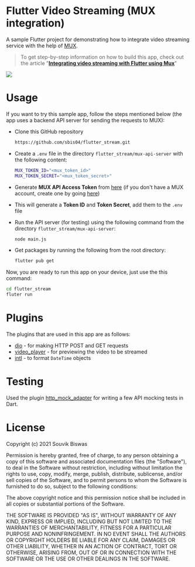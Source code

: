 # Flutter Video Streaming (MUX integration)

A sample Flutter project for demonstrating how to integrate video streaming service with the help of [MUX](https://mux.com).

> To get step-by-step information on how to build this app, check out the article "[**Integrating video streaming with Flutter using Mux**](https://medium.com/flutter-community/integrating-video-streaming-with-flutter-using-mux-5ba707cca847)"

![](https://github.com/sbis04/flutter_stream/raw/master/screenshots/fluter_mux_cover.png)

# Usage

If you want to try this sample app, follow the steps mentioned below (the app uses a backend API server for sending the requests to MUX):

* Clone this GitHub repository
  
  ```bash
  https://github.com/sbis04/flutter_stream.git
  ```

* Create a `.env` file in the directory `flutter_stream/mux-api-server` with the following content:
  
  ```bash
  MUX_TOKEN_ID="<mux_token_id>"
  MUX_TOKEN_SECRET="<mux_token_secret>"
  ```

* Generate **MUX API Access Token** from [here](https://dashboard.mux.com/settings/access-tokens) (if you don't have a MUX account, create one by going [here](https://dashboard.mux.com/signup))

* This will generate a **Token ID** and **Token Secret**, add them to the `.env` file



* Run the API server (for testing) using the following command from the directory `flutter_stream/mux-api-server`:
  
  ```bash
  node main.js
  ```

* Get packages by running the following from the root directory:
  
  ```bash
  flutter pub get
  ```

Now, you are ready to run this app on your device, just use the this command:

```bash
cd flutter_stream
fluter run
```

# Plugins

The plugins that are used in this app are as follows:

* [dio](https://pub.dev/packages/dio) - for making HTTP POST and GET requests
* [video_player](https://pub.dev/packages/video_player) - for previewing the video to be streamed
* [intl](https://pub.dev/packages/intl) - to format `DateTime` objects

# Testing

Used the plugin [http_mock_adapter](https://pub.dev/packages/http_mock_adapter) for writing a few API mocking tests in Dart.

# License

Copyright (c) 2021 Souvik Biswas

Permission is hereby granted, free of charge, to any person obtaining a copy
of this software and associated documentation files (the "Software"), to deal
in the Software without restriction, including without limitation the rights
to use, copy, modify, merge, publish, distribute, sublicense, and/or sell
copies of the Software, and to permit persons to whom the Software is
furnished to do so, subject to the following conditions:

The above copyright notice and this permission notice shall be included in all
copies or substantial portions of the Software.

THE SOFTWARE IS PROVIDED "AS IS", WITHOUT WARRANTY OF ANY KIND, EXPRESS OR
IMPLIED, INCLUDING BUT NOT LIMITED TO THE WARRANTIES OF MERCHANTABILITY,
FITNESS FOR A PARTICULAR PURPOSE AND NONINFRINGEMENT. IN NO EVENT SHALL THE
AUTHORS OR COPYRIGHT HOLDERS BE LIABLE FOR ANY CLAIM, DAMAGES OR OTHER
LIABILITY, WHETHER IN AN ACTION OF CONTRACT, TORT OR OTHERWISE, ARISING FROM,
OUT OF OR IN CONNECTION WITH THE SOFTWARE OR THE USE OR OTHER DEALINGS IN THE
SOFTWARE.
